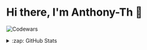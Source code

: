 # Hi there, I'm Anthony-Th 👋
<!--
**anthony-th/anthony-th** is a ✨ _special_ ✨ repository because its `README.md` (this file) appears on your GitHub profile.

Here are some ideas to get you started:

- 🔭 I’m currently working on ...
- 🌱 I’m currently learning ...
- 👯 I’m looking to collaborate on ...
- 🤔 I’m looking for help with ...
- 💬 Ask me about ...
- 📫 How to reach me: ...
- 😄 Pronouns: ...
- ⚡ Fun fact: ...
-->

<!-- [![Top Langs](https://github-readme-stats.vercel.app/api/top-langs/?username=anthony-th&layout=compact)](https://github.com/anuraghazra/github-readme-stats) -->
![Codewars](https://www.codewars.com/users/anthony-th/badges/large/?viewBox="0,0,495,40") 

<!-- <a href="https://github.com/anthony-th/github-readme-stats"><img height=150
                                                                  src="https://github-readme-stats.vercel.app/api/top-langs/?username=anthony-th&layout=compact"/></a> -->
                       
<!-- ![image](https://github-readme-stats.vercel.app/api/top-langs/?username=anthony-th&layout=compact)                       
                       
![Top Langs](https://github-readme-stats.vercel.app/api/top-langs/?username=anthony-th&layout=compact) -->


<details>
  <summary>:zap: GitHub Stats</summary>
  <img align="left" alt="anthony-th's GitHub Stats" src="https://github-readme-stats.vercel.app/api?username=anthony-th&show_icons=true&hide_border=false&title_color=ff652f&icon_color=FFE400&bg_color=09131B&text_color=ffffff&border_color=0c1a25" /><br/>

</details>
<!-- <div align="center" style="margin: 40px 0 0">
   <a href="https://github.com/anthony-th/github-profile-views-counter">
       <img width="110px" src="https://komarev.com/ghpvc/?username=anthony-th&color=18124c">
   </a>
</div> -->

